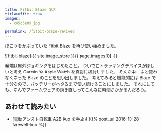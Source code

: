 ```yaml
---
title: Fitbit Blaze 復活
titlesuffix: true
images:
  - c45c5e09.jpg

permalink: /fitbit-blaze-revived
---
```


ほこりをかぶっていた [Fitbit Blaze](https://en.wikipedia.org/wiki/List_of_Fitbit_products#Fitbit_Blaze) を再び使い始めました。


![fitbit-blaze]({{ site.image_store }}{{ page.images[0] }})

発端は屋外ジョギングをはじめたこと。
ついでにトラッキングデバイスがほしいと考え Garmin や Apple Watch を真剣に検討しました。
そんな中、ふと使わなくなった Blaze のことを思い出しました。
考えてみると機能的には Blaze で十分なので、バッテリーがヘタるまで使い続けることにしました。
それにしても、なんでファームウェアの焼き直しってこんなに時間がかかるんだろう。

## あわせて読みたい

- [電動アシスト自転車 A2B Kuo を手放す]({% post_url 2016-10-28-farewell-kuo %})

